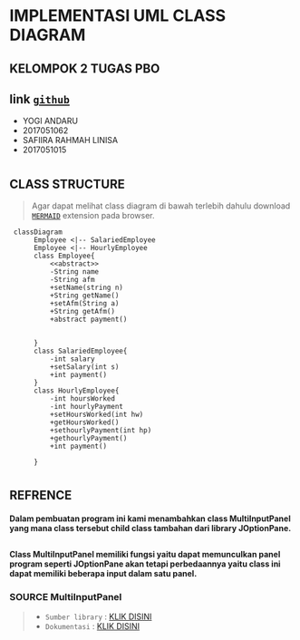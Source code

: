 # IMPLEMENTASI UML CLASS DIAGRAM
## KELOMPOK 2 TUGAS PBO
## link [`github`](https://github.com/yogiandaru98/kelompok2_implemantasiuml)

* YOGI ANDARU
* 2017051062
* SAFIIRA RAHMAH LINISA
* 2017051015
#
## CLASS STRUCTURE
> Agar dapat melihat class diagram di bawah terlebih dahulu download [`MERMAID`](https://www.google.com/url?sa=t&rct=j&q=&esrc=s&source=web&cd=&cad=rja&uact=8&ved=2ahUKEwiI0pbxo__yAhUDSX0KHRo9CSgQFnoECAMQAQ&url=https%3A%2F%2Fchrome.google.com%2Fwebstore%2Fdetail%2Fmermaid-diagrams%2Fphfcghedmopjadpojhmmaffjmfiakfil&usg=AOvVaw3XUo81gMc0iadYNU_ZxFRU) extension pada browser.


```mermaid
 classDiagram
      Employee <|-- SalariedEmployee
      Employee <|-- HourlyEmployee
      class Employee{
          <<abstract>>
          -String name 
          -String afm 
          +setName(string n)
          +String getName()
          +setAfm(String a)
          +String getAfm()
          +abstract payment()


      }
      class SalariedEmployee{
          -int salary
          +setSalary(int s)
          +int payment()
      }
      class HourlyEmployee{
          -int hoursWorked
          -int hourlyPayment
          +setHoursWorked(int hw)
          +getHoursWorked()
          +sethourlyPayment(int hp)
          +gethourlyPayment()
          +int payment()
      
      }
```
#
## REFRENCE
#### Dalam pembuatan program ini kami menambahkan class MultiInputPanel yang mana class tersebut child class tambahan dari library JOptionPane.
##
#### Class MultiInputPanel memiliki fungsi yaitu dapat memunculkan panel program seperti JOptionPane akan tetapi perbedaannya yaitu class ini dapat memiliki beberapa input dalam satu panel.

###  SOURCE MultiInputPanel

>- `Sumber library` : [KLIK DISINI](http://www.cs.gordon.edu/courses/cs211/AddressBookExample/Code.html)
>- `Dokumentasi` : [KLIK DISINI](http://www.cs.gordon.edu/courses/cs211/AddressBookExample/Javadoc/MultiInputPane.html#method_summary)


